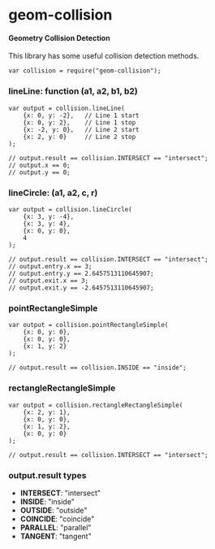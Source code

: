 # geom-collision
#### Geometry Collision Detection

This library has some useful collision detection methods.

    var collision = require("geom-collision");

### lineLine: function (a1, a2, b1, b2)

    var output = collision.lineLine(
        {x: 0, y: -2},   // Line 1 start
        {x: 0, y: 2},    // Line 1 stop
        {x: -2, y: 0},   // Line 2 start
        {x: 2, y: 0}     // Line 2 stop
    );

    // output.result == collision.INTERSECT == "intersect";
    // output.x == 0;
    // output.y == 0;

### lineCircle: (a1, a2, c, r)

    var output = collision.lineCircle(
        {x: 3, y: -4},
        {x: 3, y: 4},
        {x: 0, y: 0},
        4
    );

    // output.result == collision.INTERSECT == "intersect";
    // output.entry.x == 3;
    // output.entry.y == 2.6457513110645907;
    // output.exit.x == 3;
    // output.exit.y == -2.6457513110645907;

### pointRectangleSimple

    var output = collision.pointRectangleSimple(
        {x: 0, y: 0},
        {x: 0, y: 0},
        {x: 1, y: 2}
    );

    // output.result == collision.INSIDE == "inside";

### rectangleRectangleSimple

    var output = collision.rectangleRectangleSimple(
        {x: 2, y: 1},
        {x: 0, y: 0},
        {x: 1, y: 2},
        {x: 0, y: 0}
    );

    // output.result == collision.INTERSECT == "intersect";

### output.result types
* **INTERSECT**: "intersect"
* **INSIDE**: "inside"
* **OUTSIDE**: "outside"
* **COINCIDE**: "coincide"
* **PARALLEL**: "parallel"
* **TANGENT**: "tangent"
